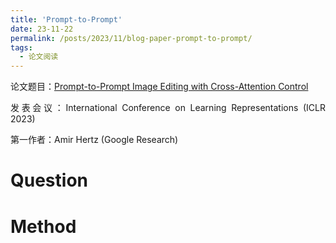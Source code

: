 ```yaml
---
title: 'Prompt-to-Prompt'
date: 23-11-22
permalink: /posts/2023/11/blog-paper-prompt-to-prompt/
tags:
  - 论文阅读
---
```


<p style="text-align:justify; text-justify:inter-ideograph;"> 论文题目：<a href="https://openreview.net/forum?id=_CDixzkzeyb" target="_blank" title="Prompt-to-Prompt">Prompt-to-Prompt Image Editing with Cross-Attention Control</a></p>

<p style="text-align:justify; text-justify:inter-ideograph;">发表会议：International Conference on Learning Representations (ICLR 2023)</p>

<p style="text-align:justify; text-justify:inter-ideograph;">第一作者：Amir Hertz (Google Research)</p>

Question
===


Method
===